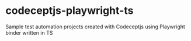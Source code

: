 # codeceptjs-playwright-ts
Sample test automation projects created with Codeceptjs using Playwright binder written in TS
